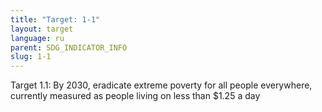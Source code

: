 ```yaml
---
title: "Target: 1-1"
layout: target
language: ru
parent: SDG_INDICATOR_INFO
slug: 1-1
---
```

Target 1.1: By 2030, eradicate extreme poverty for all people everywhere, currently measured as people living on less than $1.25 a day